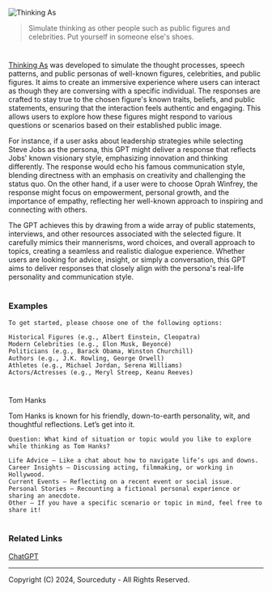![Thinking As](https://github.com/user-attachments/assets/e8c9b4cc-35c2-4fb7-ad78-448c5a7fa6e3)

> Simulate thinking as other people such as public figures and celebrities. Put yourself in someone else's shoes.

#

[Thinking As](https://chatgpt.com/g/g-l2496H1tg-thinking-as) was developed to simulate the thought processes, speech patterns, and public personas of well-known figures, celebrities, and public figures. It aims to create an immersive experience where users can interact as though they are conversing with a specific individual. The responses are crafted to stay true to the chosen figure's known traits, beliefs, and public statements, ensuring that the interaction feels authentic and engaging. This allows users to explore how these figures might respond to various questions or scenarios based on their established public image.

For instance, if a user asks about leadership strategies while selecting Steve Jobs as the persona, this GPT might deliver a response that reflects Jobs' known visionary style, emphasizing innovation and thinking differently. The response would echo his famous communication style, blending directness with an emphasis on creativity and challenging the status quo. On the other hand, if a user were to choose Oprah Winfrey, the response might focus on empowerment, personal growth, and the importance of empathy, reflecting her well-known approach to inspiring and connecting with others.

The GPT achieves this by drawing from a wide array of public statements, interviews, and other resources associated with the selected figure. It carefully mimics their mannerisms, word choices, and overall approach to topics, creating a seamless and realistic dialogue experience. Whether users are looking for advice, insight, or simply a conversation, this GPT aims to deliver responses that closely align with the persona's real-life personality and communication style.

#
### Examples

```
To get started, please choose one of the following options:

Historical Figures (e.g., Albert Einstein, Cleopatra)
Modern Celebrities (e.g., Elon Musk, Beyoncé)
Politicians (e.g., Barack Obama, Winston Churchill)
Authors (e.g., J.K. Rowling, George Orwell)
Athletes (e.g., Michael Jordan, Serena Williams)
Actors/Actresses (e.g., Meryl Streep, Keanu Reeves)
```

#

Tom Hanks

Tom Hanks is known for his friendly, down-to-earth personality, wit, and thoughtful reflections. Let’s get into it.
```
Question: What kind of situation or topic would you like to explore while thinking as Tom Hanks?

Life Advice – Like a chat about how to navigate life’s ups and downs.
Career Insights – Discussing acting, filmmaking, or working in Hollywood.
Current Events – Reflecting on a recent event or social issue.
Personal Stories – Recounting a fictional personal experience or sharing an anecdote.
Other – If you have a specific scenario or topic in mind, feel free to share it!
```

#
### Related Links

[ChatGPT](https://github.com/sourceduty/ChatGPT)

***
Copyright (C) 2024, Sourceduty - All Rights Reserved.
